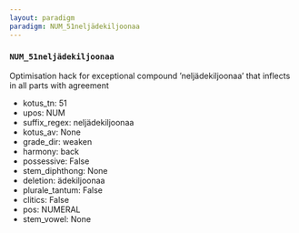 ```yaml
---
layout: paradigm
paradigm: NUM_51neljädekiljoonaa
---
```

### ` NUM_51neljädekiljoonaa `

Optimisation hack for exceptional compound ’neljädekiljoonaa’ that inflects in all parts with agreement
* kotus_tn: 51
* upos: NUM
* suffix_regex: neljädekiljoonaa
* kotus_av: None
* grade_dir: weaken
* harmony: back
* possessive: False
* stem_diphthong: None
* deletion: ädekiljoonaa
* plurale_tantum: False
* clitics: False
* pos: NUMERAL
* stem_vowel: None
